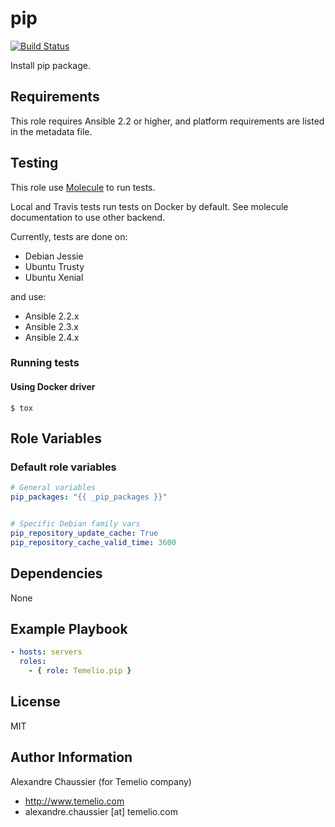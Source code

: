 # pip

[![Build Status](https://travis-ci.org/Temelio/ansible-role-pip.svg?branch=master)](https://travis-ci.org/Temelio/ansible-role-pip)

Install pip package.

## Requirements

This role requires Ansible 2.2 or higher,
and platform requirements are listed in the metadata file.

## Testing

This role use [Molecule](https://github.com/metacloud/molecule/) to run tests.

Local and Travis tests run tests on Docker by default.
See molecule documentation to use other backend.

Currently, tests are done on:
- Debian Jessie
- Ubuntu Trusty
- Ubuntu Xenial

and use:
- Ansible 2.2.x
- Ansible 2.3.x
- Ansible 2.4.x

### Running tests

#### Using Docker driver

```
$ tox
```

## Role Variables

### Default role variables

``` yaml
# General variables
pip_packages: "{{ _pip_packages }}"


# Specific Debian family vars
pip_repository_update_cache: True
pip_repository_cache_valid_time: 3600
```

## Dependencies

None

## Example Playbook

``` yaml
- hosts: servers
  roles:
    - { role: Temelio.pip }
```

## License

MIT

## Author Information

Alexandre Chaussier (for Temelio company)
- http://www.temelio.com
- alexandre.chaussier [at] temelio.com

